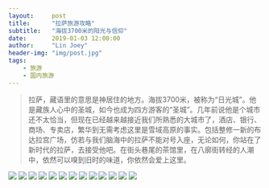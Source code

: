 ```yaml
---
layout:     post
title:      "拉萨旅游攻略"
subtitle:   "海拔3700米的阳光与信仰"
date:       2019-01-03 12:00:00
author:     "Lin Joey"
header-img: "img/post.jpg"
tags:
    - 旅游
    - 国内旅游
---
```


>拉萨，藏语里的意思是神居住的地方。海拔3700米，被称为“日光城”。他是藏族人心中的圣城，如今也成为四方游客的“圣城”。几年前说他是个城市还不太恰当，但现在已经越来越接近我们所熟悉的大城市了，酒店、银行、商场、专卖店，繁华到无需考虑这里是雪域高原的事实。包括整修一新的布达拉宫广场，仿若与我们脑海中的拉萨不能对号入座，无论如何，你站在了新时代的拉萨，去接受他吧。在街头巷尾的茶馆里，在八廓街转经的人潮中，依然可以嗅到旧时的味道，你依然会爱上这里。

![](https://linjoey-image.oss-cn-beijing.aliyuncs.com/我是驴友-拉萨旅游攻略_页面_01.jpg)
![](https://linjoey-image.oss-cn-beijing.aliyuncs.com/我是驴友-拉萨旅游攻略_页面_02.jpg)
![](https://linjoey-image.oss-cn-beijing.aliyuncs.com/我是驴友-拉萨旅游攻略_页面_03.jpg)
![](https://linjoey-image.oss-cn-beijing.aliyuncs.com/我是驴友-拉萨旅游攻略_页面_04.jpg)
![](https://linjoey-image.oss-cn-beijing.aliyuncs.com/我是驴友-拉萨旅游攻略_页面_05.jpg)
![](https://linjoey-image.oss-cn-beijing.aliyuncs.com/我是驴友-拉萨旅游攻略_页面_06.jpg)
![](https://linjoey-image.oss-cn-beijing.aliyuncs.com/我是驴友-拉萨旅游攻略_页面_07.jpg)
![](https://linjoey-image.oss-cn-beijing.aliyuncs.com/我是驴友-拉萨旅游攻略_页面_08.jpg)
![](https://linjoey-image.oss-cn-beijing.aliyuncs.com/我是驴友-拉萨旅游攻略_页面_09.jpg)
![](https://linjoey-image.oss-cn-beijing.aliyuncs.com/我是驴友-拉萨旅游攻略_页面_10.jpg)
![](https://linjoey-image.oss-cn-beijing.aliyuncs.com/我是驴友-拉萨旅游攻略_页面_11.jpg)
![](https://linjoey-image.oss-cn-beijing.aliyuncs.com/我是驴友-拉萨旅游攻略_页面_12.jpg)
![](https://linjoey-image.oss-cn-beijing.aliyuncs.com/我是驴友-拉萨旅游攻略_页面_13.jpg)
